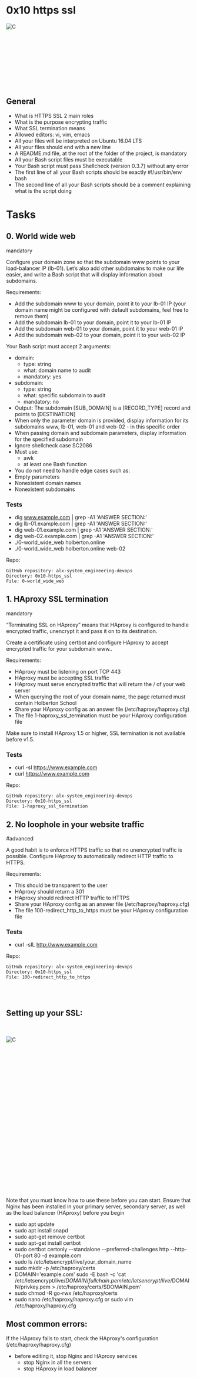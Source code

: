 # 0x10 https ssl
<img align="left" alt="C" style="padding-right;" src="https.png">
<br></br>
<br></br>
<br></br>
<br></br>
<br></br>

## General
-    What is HTTPS SSL 2 main roles
-    What is the purpose encrypting traffic
-    What SSL termination means
-    Allowed editors: vi, vim, emacs
-    All your files will be interpreted on Ubuntu 16.04 LTS
-    All your files should end with a new line
-    A README.md file, at the root of the folder of the project, is mandatory
-    All your Bash script files must be executable
-    Your Bash script must pass Shellcheck (version 0.3.7) without any error
-    The first line of all your Bash scripts should be exactly #!/usr/bin/env bash
-    The second line of all your Bash scripts should be a comment explaining what is the script doing

# Tasks
## 0. World wide web
mandatory

Configure your domain zone so that the subdomain www points to your load-balancer IP (lb-01). Let’s also add other subdomains to make our life easier, and write a Bash script that will display information about subdomains.

Requirements:
-    Add the subdomain www to your domain, point it to your lb-01 IP (your domain name might be configured with default subdomains, feel free to remove them)
-    Add the subdomain lb-01 to your domain, point it to your lb-01 IP
-    Add the subdomain web-01 to your domain, point it to your web-01 IP
-    Add the subdomain web-02 to your domain, point it to your web-02 IP

Your Bash script must accept 2 arguments:
-    domain:
        -    type: string
        -    what: domain name to audit
        -    mandatory: yes
-    subdomain:
        -    type: string
        -    what: specific subdomain to audit
        -    mandatory: no
-    Output: The subdomain [SUB_DOMAIN] is a [RECORD_TYPE] record and points to [DESTINATION]
-    When only the parameter domain is provided, display information for its subdomains www, lb-01, web-01 and web-02 - in this specific order
-    When passing domain and subdomain parameters, display information for the specified subdomain
-    Ignore shellcheck case SC2086
-    Must use:
        -    awk
        -    at least one Bash function
-    You do not need to handle edge cases such as:
-    Empty parameters
-    Nonexistent domain names
-    Nonexistent subdomains

### Tests
-    dig www.example.com | grep -A1 'ANSWER SECTION:'
-    dig lb-01.example.com | grep -A1 'ANSWER SECTION:'
-    dig web-01.example.com | grep -A1 'ANSWER SECTION:'
-    dig web-02.example.com | grep -A1 'ANSWER SECTION:'
-    ./0-world_wide_web holberton.online
-    ./0-world_wide_web holberton.online web-02

Repo:

    GitHub repository: alx-system_engineering-devops
    Directory: 0x10-https_ssl
    File: 0-world_wide_web
    

## 1. HAproxy SSL termination
mandatory

“Terminating SSL on HAproxy” means that HAproxy is configured to handle encrypted traffic, unencrypt it and pass it on to its destination.

Create a certificate using certbot and configure HAproxy to accept encrypted traffic for your subdomain www..

Requirements:
-    HAproxy must be listening on port TCP 443
-    HAproxy must be accepting SSL traffic
-    HAproxy must serve encrypted traffic that will return the / of your web server
-    When querying the root of your domain name, the page returned must contain Holberton School
-    Share your HAproxy config as an answer file (/etc/haproxy/haproxy.cfg)
-    The file 1-haproxy_ssl_termination must be your HAproxy configuration file

Make sure to install HAproxy 1.5 or higher, SSL termination is not available before v1.5.

### Tests
-    curl -sI https://www.example.com
-    curl https://www.example.com

Repo:

    GitHub repository: alx-system_engineering-devops
    Directory: 0x10-https_ssl
    File: 1-haproxy_ssl_termination
    

## 2. No loophole in your website traffic
#advanced

A good habit is to enforce HTTPS traffic so that no unencrypted traffic is possible. Configure HAproxy to automatically redirect HTTP traffic to HTTPS.

Requirements:
-    This should be transparent to the user
-    HAproxy should return a 301
-    HAproxy should redirect HTTP traffic to HTTPS
-    Share your HAproxy config as an answer file (/etc/haproxy/haproxy.cfg)
-    The file 100-redirect_http_to_https must be your HAproxy configuration file

### Tests
-    curl -sIL http://www.example.com

Repo:

    GitHub repository: alx-system_engineering-devops
    Directory: 0x10-https_ssl
    File: 100-redirect_http_to_https


<br></br>
## Setting up your SSL:
<br></br>
<img align="left" alt="C" style="padding-right;" src="ssl.gif">

<br></br>
<br></br>
<br></br>
<br></br>
<br></br>
<br></br>
<br></br>
<br></br>
<br></br>
<br></br>
<br></br>
<br></br>

Note that you must know how to use these before you can start. Ensure that
Nginx has been installed in your primary server, secondary server, as well
as the load balancer (HAproxy) before you begin
- sudo apt update
- sudo apt install snapd
- sudo apt-get remove certbot
- sudo apt-get install certbot
- sudo certbot certonly --standalone --preferred-challenges http --http-01-port 80 -d example.com
- sudo ls /etc/letsencrypt/live/your_domain_name
- sudo mkdir -p /etc/haproxy/certs
- DOMAIN='example.com' sudo -E bash -c 'cat /etc/letsencrypt/live/$DOMAIN/fullchain.pem /etc/letsencrypt/live/$DOMAIN/privkey.pem > /etc/haproxy/certs/$DOMAIN.pem'
- sudo chmod -R go-rwx /etc/haproxy/certs
- sudo nano /etc/haproxy/haproxy.cfg or sudo vim /etc/haproxy/haproxy.cfg

## Most common errors:
If the HAproxy fails to start, check the HAproxy's configuration (/etc/haproxy/haproxy.cfg)
-  before editing it, stop Nginx and HAproxy services
    -  stop Nginx in all the servers
    -  stop HAproxy in load balancer
